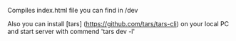 
Compiles index.html file you can find in /dev

Also you can install [tars] (https://github.com/tars/tars-cli) on your local PC and start server with commend 'tars dev -l'

